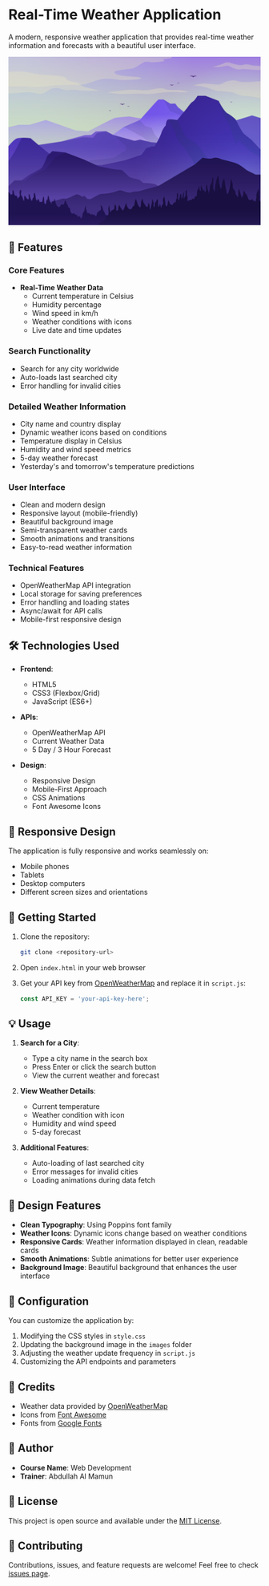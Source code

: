 # Real-Time Weather Application

A modern, responsive weather application that provides real-time weather information and forecasts with a beautiful user interface.

![Weather App Screenshot](images/login-bg.jpg)

## 🌟 Features

### Core Features
- **Real-Time Weather Data**
  - Current temperature in Celsius
  - Humidity percentage
  - Wind speed in km/h
  - Weather conditions with icons
  - Live date and time updates

### Search Functionality
- Search for any city worldwide
- Auto-loads last searched city
- Error handling for invalid cities

### Detailed Weather Information
- City name and country display
- Dynamic weather icons based on conditions
- Temperature display in Celsius
- Humidity and wind speed metrics
- 5-day weather forecast
- Yesterday's and tomorrow's temperature predictions

### User Interface
- Clean and modern design
- Responsive layout (mobile-friendly)
- Beautiful background image
- Semi-transparent weather cards
- Smooth animations and transitions
- Easy-to-read weather information

### Technical Features
- OpenWeatherMap API integration
- Local storage for saving preferences
- Error handling and loading states
- Async/await for API calls
- Mobile-first responsive design

## 🛠️ Technologies Used

- **Frontend**:
  - HTML5
  - CSS3 (Flexbox/Grid)
  - JavaScript (ES6+)

- **APIs**:
  - OpenWeatherMap API
  - Current Weather Data
  - 5 Day / 3 Hour Forecast

- **Design**:
  - Responsive Design
  - Mobile-First Approach
  - CSS Animations
  - Font Awesome Icons

## 📱 Responsive Design

The application is fully responsive and works seamlessly on:
- Mobile phones
- Tablets
- Desktop computers
- Different screen sizes and orientations

## 🚀 Getting Started

1. Clone the repository:
   ```bash
   git clone <repository-url>
   ```

2. Open `index.html` in your web browser

3. Get your API key from [OpenWeatherMap](https://openweathermap.org/api) and replace it in `script.js`:
   ```javascript
   const API_KEY = 'your-api-key-here';
   ```

## 💡 Usage

1. **Search for a City**:
   - Type a city name in the search box
   - Press Enter or click the search button
   - View the current weather and forecast

2. **View Weather Details**:
   - Current temperature
   - Weather condition with icon
   - Humidity and wind speed
   - 5-day forecast

3. **Additional Features**:
   - Auto-loading of last searched city
   - Error messages for invalid cities
   - Loading animations during data fetch

## 🎨 Design Features

- **Clean Typography**: Using Poppins font family
- **Weather Icons**: Dynamic icons change based on weather conditions
- **Responsive Cards**: Weather information displayed in clean, readable cards
- **Smooth Animations**: Subtle animations for better user experience
- **Background Image**: Beautiful background that enhances the user interface

## 🔧 Configuration

You can customize the application by:
1. Modifying the CSS styles in `style.css`
2. Updating the background image in the `images` folder
3. Adjusting the weather update frequency in `script.js`
4. Customizing the API endpoints and parameters

## 📝 Credits

- Weather data provided by [OpenWeatherMap](https://openweathermap.org/)
- Icons from [Font Awesome](https://fontawesome.com/)
- Fonts from [Google Fonts](https://fonts.google.com/)

## 👥 Author

- **Course Name**: Web Development
- **Trainer**: Abdullah Al Mamun

## 📄 License

This project is open source and available under the [MIT License](LICENSE).

## 🤝 Contributing

Contributions, issues, and feature requests are welcome! Feel free to check [issues page](issues).